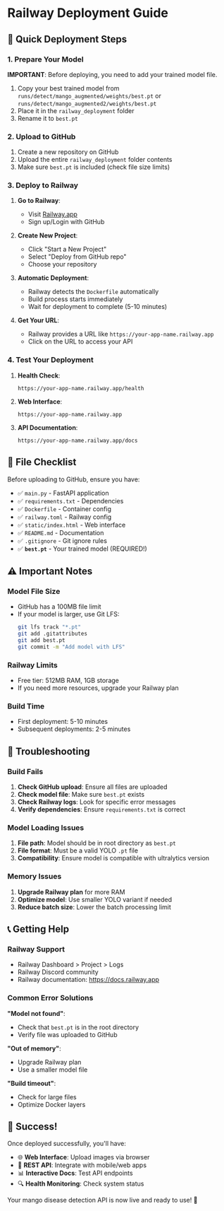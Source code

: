 # Railway Deployment Guide

## 🚀 Quick Deployment Steps

### 1. Prepare Your Model
**IMPORTANT**: Before deploying, you need to add your trained model file.

1. Copy your best trained model from `runs/detect/mango_augmented/weights/best.pt` or `runs/detect/mango_augmented2/weights/best.pt`
2. Place it in the `railway_deployment` folder
3. Rename it to `best.pt`

### 2. Upload to GitHub
1. Create a new repository on GitHub
2. Upload the entire `railway_deployment` folder contents
3. Make sure `best.pt` is included (check file size limits)

### 3. Deploy to Railway

1. **Go to Railway**:
   - Visit [Railway.app](https://railway.app)
   - Sign up/Login with GitHub

2. **Create New Project**:
   - Click "Start a New Project"
   - Select "Deploy from GitHub repo"
   - Choose your repository

3. **Automatic Deployment**:
   - Railway detects the `Dockerfile` automatically
   - Build process starts immediately
   - Wait for deployment to complete (5-10 minutes)

4. **Get Your URL**:
   - Railway provides a URL like `https://your-app-name.railway.app`
   - Click on the URL to access your API

### 4. Test Your Deployment

1. **Health Check**:
   ```
   https://your-app-name.railway.app/health
   ```

2. **Web Interface**:
   ```
   https://your-app-name.railway.app
   ```

3. **API Documentation**:
   ```
   https://your-app-name.railway.app/docs
   ```

## 📁 File Checklist

Before uploading to GitHub, ensure you have:
- ✅ `main.py` - FastAPI application
- ✅ `requirements.txt` - Dependencies
- ✅ `Dockerfile` - Container config
- ✅ `railway.toml` - Railway config
- ✅ `static/index.html` - Web interface
- ✅ `README.md` - Documentation
- ✅ `.gitignore` - Git ignore rules
- ✅ **`best.pt`** - Your trained model (REQUIRED!)

## ⚠️ Important Notes

### Model File Size
- GitHub has a 100MB file limit
- If your model is larger, use Git LFS:
  ```bash
  git lfs track "*.pt"
  git add .gitattributes
  git add best.pt
  git commit -m "Add model with LFS"
  ```

### Railway Limits
- Free tier: 512MB RAM, 1GB storage
- If you need more resources, upgrade your Railway plan

### Build Time
- First deployment: 5-10 minutes
- Subsequent deployments: 2-5 minutes

## 🔧 Troubleshooting

### Build Fails
1. **Check GitHub upload**: Ensure all files are uploaded
2. **Check model file**: Make sure `best.pt` exists
3. **Check Railway logs**: Look for specific error messages
4. **Verify dependencies**: Ensure `requirements.txt` is correct

### Model Loading Issues
1. **File path**: Model should be in root directory as `best.pt`
2. **File format**: Must be a valid YOLO `.pt` file
3. **Compatibility**: Ensure model is compatible with ultralytics version

### Memory Issues
1. **Upgrade Railway plan** for more RAM
2. **Optimize model**: Use smaller YOLO variant if needed
3. **Reduce batch size**: Lower the batch processing limit

## 📞 Getting Help

### Railway Support
- Railway Dashboard > Project > Logs
- Railway Discord community
- Railway documentation: https://docs.railway.app

### Common Error Solutions

**"Model not found"**:
- Check that `best.pt` is in the root directory
- Verify file was uploaded to GitHub

**"Out of memory"**:
- Upgrade Railway plan
- Use a smaller model file

**"Build timeout"**:
- Check for large files
- Optimize Docker layers

## 🎉 Success!

Once deployed successfully, you'll have:
- 🌐 **Web Interface**: Upload images via browser
- 📱 **REST API**: Integrate with mobile/web apps  
- 📊 **Interactive Docs**: Test API endpoints
- 🔍 **Health Monitoring**: Check system status

Your mango disease detection API is now live and ready to use! 🥭